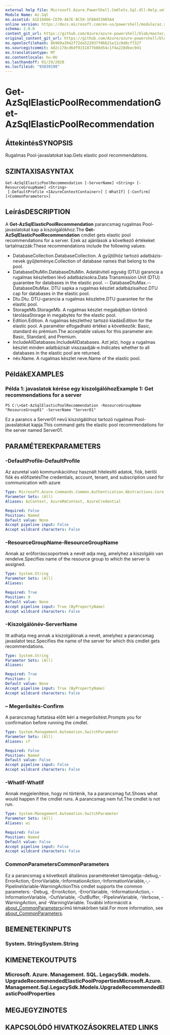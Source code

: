 ```yaml
---
external help file: Microsoft.Azure.PowerShell.Cmdlets.Sql.dll-Help.xml
Module Name: Az.Sql
ms.assetid: A1E19A66-CD70-467E-8C59-1F88453905A4
online version: https://docs.microsoft.com/en-us/powershell/module/az.sql/get-azsqlelasticpoolrecommendation
schema: 2.0.0
content_git_url: https://github.com/Azure/azure-powershell/blob/master/src/Sql/Sql/help/Get-AzSqlElasticPoolRecommendation.md
original_content_git_url: https://github.com/Azure/azure-powershell/blob/master/src/Sql/Sql/help/Get-AzSqlElasticPoolRecommendation.md
ms.openlocfilehash: 8b969a3942f72da522937f06621e11c0d8cff32f
ms.sourcegitcommit: 4d2c178cd6df9151877b08d54c1f4a228dbec9d1
ms.translationtype: MT
ms.contentlocale: hu-HU
ms.lasthandoff: 01/29/2020
ms.locfileid: "93839198"
---
```

# <span data-ttu-id="5d23a-101">Get-AzSqlElasticPoolRecommendation</span><span class="sxs-lookup"><span data-stu-id="5d23a-101">Get-AzSqlElasticPoolRecommendation</span></span>

## <span data-ttu-id="5d23a-102">Áttekintés</span><span class="sxs-lookup"><span data-stu-id="5d23a-102">SYNOPSIS</span></span>
<span data-ttu-id="5d23a-103">Rugalmas Pool-javaslatokat kap.</span><span class="sxs-lookup"><span data-stu-id="5d23a-103">Gets elastic pool recommendations.</span></span>

## <span data-ttu-id="5d23a-104">SZINTAXISA</span><span class="sxs-lookup"><span data-stu-id="5d23a-104">SYNTAX</span></span>

```
Get-AzSqlElasticPoolRecommendation [-ServerName] <String> [-ResourceGroupName] <String>
 [-DefaultProfile <IAzureContextContainer>] [-WhatIf] [-Confirm] [<CommonParameters>]
```

## <span data-ttu-id="5d23a-105">Leírás</span><span class="sxs-lookup"><span data-stu-id="5d23a-105">DESCRIPTION</span></span>
<span data-ttu-id="5d23a-106">A **Get-AzSqlElasticPoolRecommendation** parancsmag rugalmas Pool-javaslatokat kap a kiszolgálókhoz.</span><span class="sxs-lookup"><span data-stu-id="5d23a-106">The **Get-AzSqlElasticPoolRecommendation** cmdlet gets elastic pool recommendations for a server.</span></span>
<span data-ttu-id="5d23a-107">Ezek az ajánlások a következő értékeket tartalmazzák:</span><span class="sxs-lookup"><span data-stu-id="5d23a-107">These recommendations include the following values:</span></span>
- <span data-ttu-id="5d23a-108">DatabaseCollection.</span><span class="sxs-lookup"><span data-stu-id="5d23a-108">DatabaseCollection.</span></span> <span data-ttu-id="5d23a-109">A gyűjtőhöz tartozó adatbázis-nevek gyűjteménye.</span><span class="sxs-lookup"><span data-stu-id="5d23a-109">Collection of database names that belong to the pool.</span></span> 
- <span data-ttu-id="5d23a-110">DatabaseDtuMin.</span><span class="sxs-lookup"><span data-stu-id="5d23a-110">DatabaseDtuMin.</span></span> <span data-ttu-id="5d23a-111">Adatátviteli egység (DTU) garancia a rugalmas készletben lévő adatbázisokra.</span><span class="sxs-lookup"><span data-stu-id="5d23a-111">Data Transmission Unit (DTU) guarantee for databases in the elastic pool.</span></span> 
 <span data-ttu-id="5d23a-112">-- DatabaseDtuMax.</span><span class="sxs-lookup"><span data-stu-id="5d23a-112">-- DatabaseDtuMax.</span></span> <span data-ttu-id="5d23a-113">DTU sapka a rugalmas készlet adatbázisaihoz.</span><span class="sxs-lookup"><span data-stu-id="5d23a-113">DTU cap for databases in the elastic pool.</span></span> 
- <span data-ttu-id="5d23a-114">Dtu.</span><span class="sxs-lookup"><span data-stu-id="5d23a-114">Dtu.</span></span> <span data-ttu-id="5d23a-115">DTU-garancia a rugalmas készletre.</span><span class="sxs-lookup"><span data-stu-id="5d23a-115">DTU guarantee for the elastic pool.</span></span> 
- <span data-ttu-id="5d23a-116">StorageMb.</span><span class="sxs-lookup"><span data-stu-id="5d23a-116">StorageMb.</span></span> <span data-ttu-id="5d23a-117">A rugalmas készlet megabájtban történő tárolása</span><span class="sxs-lookup"><span data-stu-id="5d23a-117">Storage in megabytes for the elastic pool.</span></span> 
- <span data-ttu-id="5d23a-118">Edition.</span><span class="sxs-lookup"><span data-stu-id="5d23a-118">Edition.</span></span> <span data-ttu-id="5d23a-119">A rugalmas készlethez tartozó kiadás</span><span class="sxs-lookup"><span data-stu-id="5d23a-119">Edition for the elastic pool.</span></span> <span data-ttu-id="5d23a-120">A paraméter elfogadható értékei a következők: Basic, standard és prémium.</span><span class="sxs-lookup"><span data-stu-id="5d23a-120">The acceptable values for this parameter are: Basic, Standard, and Premium.</span></span> 
- <span data-ttu-id="5d23a-121">IncludeAllDatabases.</span><span class="sxs-lookup"><span data-stu-id="5d23a-121">IncludeAllDatabases.</span></span> <span data-ttu-id="5d23a-122">Azt jelzi, hogy a rugalmas készlet minden adatbázisát visszaadják-e.</span><span class="sxs-lookup"><span data-stu-id="5d23a-122">Indicates whether to all databases in the elastic pool are returned.</span></span> 
- <span data-ttu-id="5d23a-123">név.</span><span class="sxs-lookup"><span data-stu-id="5d23a-123">Name.</span></span> <span data-ttu-id="5d23a-124">A rugalmas készlet neve.</span><span class="sxs-lookup"><span data-stu-id="5d23a-124">Name of the elastic pool.</span></span>

## <span data-ttu-id="5d23a-125">Példák</span><span class="sxs-lookup"><span data-stu-id="5d23a-125">EXAMPLES</span></span>

### <span data-ttu-id="5d23a-126">Példa 1: javaslatok kérése egy kiszolgálóhoz</span><span class="sxs-lookup"><span data-stu-id="5d23a-126">Example 1: Get recommendations for a server</span></span>
```
PS C:\>Get-AzSqlElasticPoolRecommendation -ResourceGroupName "ResourceGroup01" -ServerName "Server01"
```

<span data-ttu-id="5d23a-127">Ez a parancs a Server01 nevű kiszolgálóhoz tartozó rugalmas Pool-javaslatokat kapja.</span><span class="sxs-lookup"><span data-stu-id="5d23a-127">This command gets the elastic pool recommendations for the server named Server01.</span></span>

## <span data-ttu-id="5d23a-128">PARAMÉTEREK</span><span class="sxs-lookup"><span data-stu-id="5d23a-128">PARAMETERS</span></span>

### <span data-ttu-id="5d23a-129">-DefaultProfile</span><span class="sxs-lookup"><span data-stu-id="5d23a-129">-DefaultProfile</span></span>
<span data-ttu-id="5d23a-130">Az azuretal való kommunikációhoz használt hitelesítő adatok, fiók, bérlői fiók és előfizetés</span><span class="sxs-lookup"><span data-stu-id="5d23a-130">The credentials, account, tenant, and subscription used for communication with azure</span></span>

```yaml
Type: Microsoft.Azure.Commands.Common.Authentication.Abstractions.Core.IAzureContextContainer
Parameter Sets: (All)
Aliases: AzContext, AzureRmContext, AzureCredential

Required: False
Position: Named
Default value: None
Accept pipeline input: False
Accept wildcard characters: False
```

### <span data-ttu-id="5d23a-131">-ResourceGroupName</span><span class="sxs-lookup"><span data-stu-id="5d23a-131">-ResourceGroupName</span></span>
<span data-ttu-id="5d23a-132">Annak az erőforráscsoportnek a nevét adja meg, amelyhez a kiszolgáló van rendelve.</span><span class="sxs-lookup"><span data-stu-id="5d23a-132">Specifies name of the resource group to which the server is assigned.</span></span>

```yaml
Type: System.String
Parameter Sets: (All)
Aliases:

Required: True
Position: 0
Default value: None
Accept pipeline input: True (ByPropertyName)
Accept wildcard characters: False
```

### <span data-ttu-id="5d23a-133">-Kiszolgálónév</span><span class="sxs-lookup"><span data-stu-id="5d23a-133">-ServerName</span></span>
<span data-ttu-id="5d23a-134">Itt adhatja meg annak a kiszolgálónak a nevét, amelyhez a parancsmag javaslatot tesz.</span><span class="sxs-lookup"><span data-stu-id="5d23a-134">Specifies the name of the server for which this cmdlet gets recommendations.</span></span>

```yaml
Type: System.String
Parameter Sets: (All)
Aliases:

Required: True
Position: 1
Default value: None
Accept pipeline input: True (ByPropertyName)
Accept wildcard characters: False
```

### <span data-ttu-id="5d23a-135">– Megerősítés</span><span class="sxs-lookup"><span data-stu-id="5d23a-135">-Confirm</span></span>
<span data-ttu-id="5d23a-136">A parancsmag futtatása előtt kéri a megerősítést.</span><span class="sxs-lookup"><span data-stu-id="5d23a-136">Prompts you for confirmation before running the cmdlet.</span></span>

```yaml
Type: System.Management.Automation.SwitchParameter
Parameter Sets: (All)
Aliases: cf

Required: False
Position: Named
Default value: False
Accept pipeline input: False
Accept wildcard characters: False
```

### <span data-ttu-id="5d23a-137">-WhatIf</span><span class="sxs-lookup"><span data-stu-id="5d23a-137">-WhatIf</span></span>
<span data-ttu-id="5d23a-138">Annak megjelenítése, hogy mi történik, ha a parancsmag fut.</span><span class="sxs-lookup"><span data-stu-id="5d23a-138">Shows what would happen if the cmdlet runs.</span></span>
<span data-ttu-id="5d23a-139">A parancsmag nem fut.</span><span class="sxs-lookup"><span data-stu-id="5d23a-139">The cmdlet is not run.</span></span>

```yaml
Type: System.Management.Automation.SwitchParameter
Parameter Sets: (All)
Aliases: wi

Required: False
Position: Named
Default value: False
Accept pipeline input: False
Accept wildcard characters: False
```

### <span data-ttu-id="5d23a-140">CommonParameters</span><span class="sxs-lookup"><span data-stu-id="5d23a-140">CommonParameters</span></span>
<span data-ttu-id="5d23a-141">Ez a parancsmag a következő általános paramétereket támogatja:-debug,-ErrorAction,-ErrorVariable,-InformationAction,-InformationVariable,-,-PipelineVariable-WarningAction</span><span class="sxs-lookup"><span data-stu-id="5d23a-141">This cmdlet supports the common parameters: -Debug, -ErrorAction, -ErrorVariable, -InformationAction, -InformationVariable, -OutVariable, -OutBuffer, -PipelineVariable, -Verbose, -WarningAction, and -WarningVariable.</span></span> <span data-ttu-id="5d23a-142">További információt a [about_CommonParameters](https://go.microsoft.com/fwlink/?LinkID=113216)című témakörben talál.</span><span class="sxs-lookup"><span data-stu-id="5d23a-142">For more information, see [about_CommonParameters](https://go.microsoft.com/fwlink/?LinkID=113216).</span></span>

## <span data-ttu-id="5d23a-143">BEMENETEK</span><span class="sxs-lookup"><span data-stu-id="5d23a-143">INPUTS</span></span>

### <span data-ttu-id="5d23a-144">System. String</span><span class="sxs-lookup"><span data-stu-id="5d23a-144">System.String</span></span>

## <span data-ttu-id="5d23a-145">KIMENETEK</span><span class="sxs-lookup"><span data-stu-id="5d23a-145">OUTPUTS</span></span>

### <span data-ttu-id="5d23a-146">Microsoft. Azure. Management. SQL. LegacySdk. models. UpgradeRecommendedElasticPoolProperties</span><span class="sxs-lookup"><span data-stu-id="5d23a-146">Microsoft.Azure.Management.Sql.LegacySdk.Models.UpgradeRecommendedElasticPoolProperties</span></span>

## <span data-ttu-id="5d23a-147">MEGJEGYZI</span><span class="sxs-lookup"><span data-stu-id="5d23a-147">NOTES</span></span>

## <span data-ttu-id="5d23a-148">KAPCSOLÓDÓ HIVATKOZÁSOK</span><span class="sxs-lookup"><span data-stu-id="5d23a-148">RELATED LINKS</span></span>
